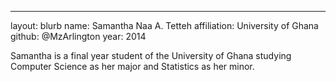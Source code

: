 ---
layout: blurb
name: Samantha Naa A. Tetteh
affiliation: University of Ghana
github: @MzArlington
year: 2014

Samantha is a final year student of the University of Ghana studying Computer Science as her major and Statistics as her minor. 
